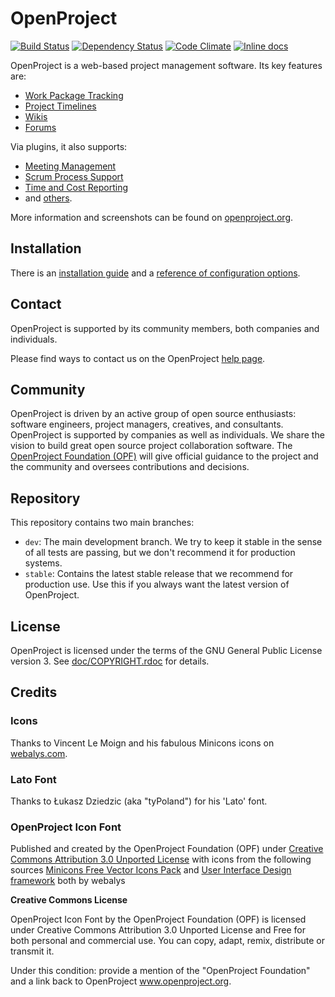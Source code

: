# OpenProject

[<img src="https://travis-ci.org/opf/openproject.svg?branch=release/4.0" alt="Build Status" />](https://travis-ci.org/opf/openproject)
[<img src="https://gemnasium.com/opf/openproject.png" alt="Dependency Status" />](https://gemnasium.com/opf/openproject)
[![Code Climate](https://codeclimate.com/github/opf/openproject/badges/gpa.svg)](https://codeclimate.com/github/opf/openproject)
[![Inline docs](http://inch-ci.org/github/opf/openproject.png?branch=release/4.0)](http://inch-ci.org/github/opf/openproject)

OpenProject is a web-based project management software. Its key features are:

* [Work Package Tracking](https://openproject.org/features/work-packages/)
* [Project Timelines](https://openproject.org/features/timelines/)
* [Wikis](https://openproject.org/features/wiki/)
* [Forums](https://openproject.org/features/more/)

Via plugins, it also supports:

* [Meeting Management](https://openproject.org/features/more/)
* [Scrum Process Support](https://openproject.org/features/agile-scrum/)
* [Time and Cost Reporting](https://openproject.org/features/time-and-costs/)
* and [others](https://openproject.org/download/install-plugins/).

More information and screenshots can be found on [openproject.org](https://www.openproject.org).

## Installation

There is an [installation guide](https://openproject.org/download/) and a [reference of configuration options](doc/CONFIGURATION.md).

## Contact

OpenProject is supported by its community members, both companies and individuals.

Please find ways to contact us on the OpenProject [help page](https://www.openproject.org/help).

## Community

OpenProject is driven by an active group of open source enthusiasts: software engineers, project managers, creatives, and consultants. OpenProject is supported by companies as well as individuals. We share the vision to build great open source project collaboration software.
The [OpenProject Foundation (OPF)](https://www.openproject.org/projects/openproject/wiki/OpenProject_Foundation) will give official guidance to the project and the community and oversees contributions and decisions.

## Repository

This repository contains two main branches:

* `dev`: The main development branch. We try to keep it stable in the sense of all tests are passing, but we don't recommend it for production systems.
* `stable`: Contains the latest stable release that we recommend for production use. Use this if you always want the latest version of OpenProject.

## License

OpenProject is licensed under the terms of the GNU General Public License version 3.
See [doc/COPYRIGHT.rdoc](doc/COPYRIGHT.rdoc) for details.

## Credits

### Icons

Thanks to Vincent Le Moign and his fabulous Minicons icons on [webalys.com](http://www.webalys.com/minicons/icons-free-pack.php).

### Lato Font

Thanks to Łukasz Dziedzic (aka "tyPoland") for his 'Lato' font.

### OpenProject Icon Font
Published and created by the OpenProject Foundation (OPF) under [Creative Commons Attribution 3.0 Unported License](http://creativecommons.org/licenses/by/3.0/)
with icons from the following sources
[Minicons Free Vector Icons Pack](http://www.webalys.com/minicons) and
[User Interface Design framework](http://www.webalys.com/design-interface-application-framework.php) both by webalys

**Creative Commons License**

OpenProject Icon Font by the OpenProject Foundation (OPF) is licensed under Creative Commons Attribution 3.0 Unported License
and Free for both personal and commercial use. You can copy, adapt, remix, distribute or transmit it.

Under this condition: provide a mention of the "OpenProject Foundation" and a link back to OpenProject www.openproject.org.

